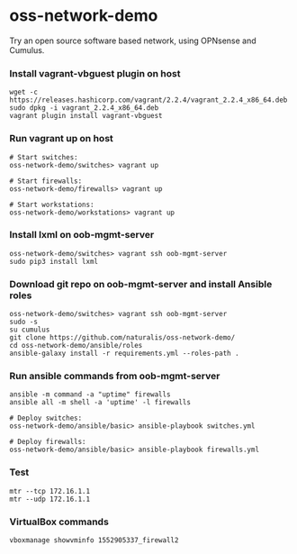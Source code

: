 # oss-network-demo

Try an open source software based network, using OPNsense and Cumulus.

### Install vagrant-vbguest plugin on host

    wget -c https://releases.hashicorp.com/vagrant/2.2.4/vagrant_2.2.4_x86_64.deb
    sudo dpkg -i vagrant_2.2.4_x86_64.deb
    vagrant plugin install vagrant-vbguest

### Run vagrant up on host
   
    # Start switches:
    oss-network-demo/switches> vagrant up

    # Start firewalls:
    oss-network-demo/firewalls> vagrant up

    # Start workstations:
    oss-network-demo/workstations> vagrant up

### Install lxml on oob-mgmt-server

    oss-network-demo/switches> vagrant ssh oob-mgmt-server
    sudo pip3 install lxml

### Download git repo on oob-mgmt-server and install Ansible roles
    oss-network-demo/switches> vagrant ssh oob-mgmt-server
    sudo -s
    su cumulus
    git clone https://github.com/naturalis/oss-network-demo/
    cd oss-network-demo/ansible/roles
    ansible-galaxy install -r requirements.yml --roles-path .

### Run ansible commands from oob-mgmt-server
    ansible -m command -a "uptime" firewalls
    ansible all -m shell -a 'uptime' -l firewalls

    # Deploy switches:
    oss-network-demo/ansible/basic> ansible-playbook switches.yml

    # Deploy firewalls:
    oss-network-demo/ansible/basic> ansible-playbook firewalls.yml

### Test
    mtr --tcp 172.16.1.1
    mtr --udp 172.16.1.1

### VirtualBox commands
    vboxmanage showvminfo 1552905337_firewall2

